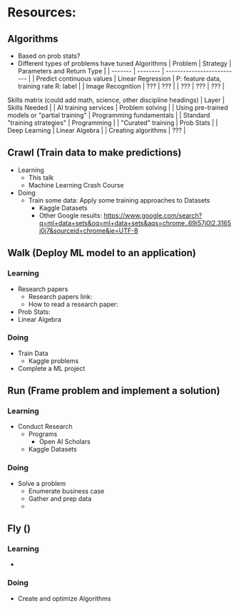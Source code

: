 # Resources:

## Algorithms
- Based on prob stats?
- Different types of problems have tuned Algorithms
| Problem | Strategy | Parameters and Return Type |
| ------- | -------- | -------------------------- |
| Predict continuous values | Linear Regression | P: feature data, training rate R: label |
| Image Recognition | ??? | ??? |
| ??? | ??? | ??? |


Skills matrix (could add math, science, other discipline headings)
| Layer | Skills Needed |
| AI training services | Problem solving |
| Using pre-trained models or "partial training" | Programming fundamentals |
| Standard "training strategies" | Programming |
| "Curated" training | Prob Stats |
| Deep Learning | Linear Algebra |
| Creating algorithms | ??? |


## Crawl (Train data to make predictions)
* Learning
  - This talk
  - Machine Learning Crash Course
* Doing
  - Train some data: Apply some training approaches to Datasets
    - Kaggle Datasets
    - Other Google results: https://www.google.com/search?q=ml+data+sets&oq=ml+data+sets&aqs=chrome..69i57j0l2.3165j0j7&sourceid=chrome&ie=UTF-8


## Walk (Deploy ML model to an application)
### Learning
  - Research papers
    - Research papers link:
    - How to read a research paper:
  - Prob Stats:
  - Linear Algebra
### Doing
  - Train Data
    - Kaggle problems
  - Complete a ML project

## Run (Frame problem and implement a solution)
### Learning
  - Conduct Research
    - Programs
      - Open AI Scholars
    - Kaggle Datasets
### Doing
  - Solve a problem
    - Enumerate business case
    - Gather and prep data
    -

## Fly ()
### Learning
  -
### Doing
  - Create and optimize Algorithms
